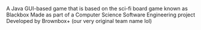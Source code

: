 A Java GUI-based game that is based on the sci-fi board game known as Blackbox
Made as part of a Computer Science Software Engineering project
Developed by Brownbox+ (our very original team name lol)
